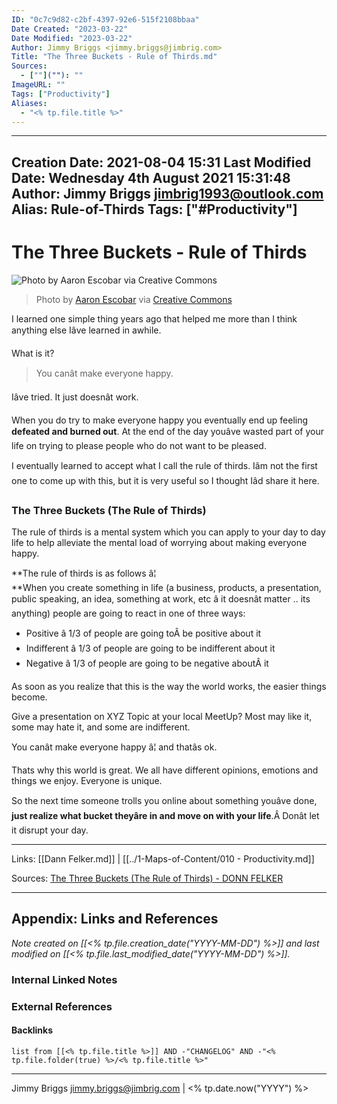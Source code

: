 ```yaml
---
ID: "0c7c9d82-c2bf-4397-92e6-515f2108bbaa"
Date Created: "2023-03-22"
Date Modified: "2023-03-22"
Author: Jimmy Briggs <jimmy.briggs@jimbrig.com>
Title: "The Three Buckets - Rule of Thirds.md"
Sources: 
  - [""](""): ""
ImageURL: ""
Tags: ["Productivity"]
Aliases:
  - "<% tp.file.title %>"
---
```


---
Creation Date: 2021-08-04 15:31
Last Modified Date: Wednesday 4th August 2021 15:31:48
Author: Jimmy Briggs <jimbrig1993@outlook.com>
Alias: Rule-of-Thirds
Tags: ["#Productivity"]
---

# The Three Buckets - Rule of Thirds

![Photo by Aaron Escobar via Creative Commons](https://www.donnfelker.com/wp-content/uploads/2016/02/ducks.jpg)
> Photo by [Aaron Escobar](https://www.flickr.com/photos/aaronescobar/) via [Creative Commons](https://creativecommons.org/licenses/by/2.0/)

I learned one simple thing years ago that helped me more than I think anything else Iâve learned in awhile.

What is it?

> You canât make everyone happy.

Iâve tried. It just doesnât work.

When you do try to make everyone happy you eventually end up feeling **defeated and burned out**. At the end of the day youâve wasted part of your life on trying to please people who do not want to be pleased.

I eventually learned to accept what I call the rule of thirds. Iâm not the first one to come up with this, but it is very useful so I thought Iâd share it here.

### The Three Buckets (The Rule of Thirds)

The rule of thirds is a mental system which you can apply to your day to day life to help alleviate the mental load of worrying about making everyone happy.

**The rule of thirds is as follows â¦  
**When you create something in life (a business, products, a presentation, public speaking, an idea, something at work, etc â it doesnât matter .. its anything) people are going to react in one of three ways:

-   Positive â 1/3 of people are going toÂ be positive about it
-   Indifferent â 1/3 of people are going to be indifferent about it
-   Negative â 1/3 of people are going to be negative aboutÂ it

As soon as you realize that this is the way the world works, the easier things become.

Give a presentation on XYZ Topic at your local MeetUp? Most may like it, some may hate it, and some are indifferent.

You canât make everyone happy â¦ and thatâs ok.

Thats why this world is great. We all have different opinions, emotions and things we enjoy. Everyone is unique.

So the next time someone trolls you online about something youâve done, **just realize what bucket theyâre in and move on with your life**.Â Donât let it disrupt your day.


***

Links: [[Dann Felker.md]] | [[../1-Maps-of-Content/010 - Productivity.md]]

Sources: [The Three Buckets (The Rule of Thirds) - DONN FELKER](https://www.donnfelker.com/the-rule-of-thirds/)



***

## Appendix: Links and References

*Note created on [[<% tp.file.creation_date("YYYY-MM-DD") %>]] and last modified on [[<% tp.file.last_modified_date("YYYY-MM-DD") %>]].*

### Internal Linked Notes

### External References

#### Backlinks

```dataview
list from [[<% tp.file.title %>]] AND -"CHANGELOG" AND -"<% tp.file.folder(true) %>/<% tp.file.title %>"
```


***

Jimmy Briggs <jimmy.briggs@jimbrig.com> | <% tp.date.now("YYYY") %>